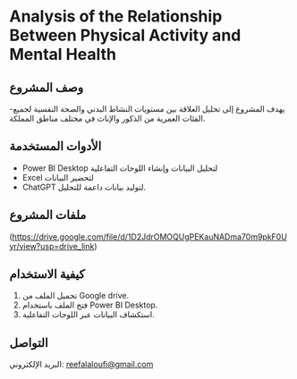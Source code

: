 # Analysis of the Relationship Between Physical Activity and Mental Health
## وصف المشروع 
-يهدف المشروع إلى تحليل العلاقة بين مستويات النشاط البدني والصحة النفسية لجميع الفئات العمرية من الذكور والإناث في مختلف مناطق المملكة.


## الأدوات المستخدمة
- Power BI Desktop لتحليل البيانات وإنشاء اللوحات التفاعلية
- Excel لتحضير البيانات
- ChatGPT لتوليد بيانات داعمة للتحليل.


## ملفات المشروع


(https://drive.google.com/file/d/1D2JdrOMOQUgPEKauNADma70m9pkF0Uyr/view?usp=drive_link)



## كيفية الاستخدام
1. تحميل الملف من Google drive.
2. فتح الملف باستخدام Power BI Desktop.
3. استكشاف البيانات عبر اللوحات التفاعلية.



## التواصل
 البريد الإلكتروني: reefalaloufi@gmail.com  

